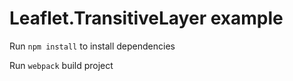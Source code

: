 # Leaflet.TransitiveLayer example

Run `npm install` to install dependencies

Run `webpack` build project
